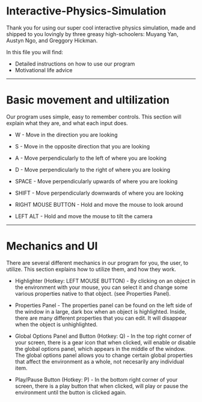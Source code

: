 # Interactive-Physics-Simulation

Thank you for using our super cool interactive physics simulation, made and shipped to you lovingly by three greasy high-schoolers: Muyang Yan, Austyn Ngo, and Greggory Hickman.

In this file you will find:
- Detailed instructions on how to use our program
- Motivational life advice

----------------------

# Basic movement and ultilization
Our program uses simple, easy to remember controls. This section will explain what they are, and what each input does.

- W - Move in the direction you are looking

- S - Move in the opposite direction that you are looking

- A - Move perpendicularly to the left of where you are looking

- D - Move perpendicularly to the right of where you are looking

- SPACE - Move perpendicularly upwards of where you are looking

- SHIFT - Move perpendicularly downwards of where you are looking

- RIGHT MOUSE BUTTON - Hold and move the mouse to look around

- LEFT ALT - Hold and move the mouse to tilt the camera

-----------------------

# Mechanics and UI
There are several different mechanics in our program for you, the user, to utilize. This section explains how to utilize them, and how they work.

- Highlighter (Hotkey: LEFT MOUSE BUTTON) - By clicking on an object in the environment with your mouse, you can select it and change some various properties native to that object. (see Properties Panel).

- Properties Panel - The properties panel can be found on the left side of the window in a large, dark box when an object is highlighted. Inside, there are many different properties that you can edit. It will disappear when the object is unhighlighted.

- Global Options Panel and Button (Hotkey: Q) - In the top right corner of your screen, there is a gear icon that when clicked, will enable or disable the global options panel, which appears in the middle of the window. The global options panel allows you to change certain global properties that affect the environment as a whole, not necesarily any individual item.

- Play/Pause Button (Hotkey: P) - In the bottom right corner of your screen, there is a play button that when clicked, will play or pause the environment until the button is clicked again.

